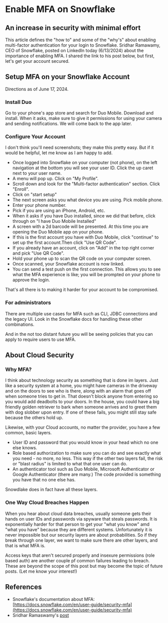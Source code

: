 # Enable MFA on Snowflake

## An increase in security with minimal effort

This article defines the "how to" and some of the "why's" about enabling multi-factor authentication for your login to Snowflake. Sridhar Ramawamy, CEO of Snowflake, posted on LinkedIn today (6/13/2024) about the importance of enabling MFA. I shared the link to his post below, but first, let's get your account secured.

## Setup MFA on your Snowflake Account

Directions as of June 17, 2024.

### Install Duo

Go to your phone's app store and search for Duo Mobile. Download and install. When it asks, make sure to give it permissions for using your camera and sending notifications. We will come back to the app later.

### Configure Your Account

I don't think you'll need screenshots; they make this pretty easy. But if it would be helpful, let me know as I am happy to add.

- Once logged into Snowflake on your computer (not phone), on the left navigation at the bottom you will see your user ID. Click the up caret next to your user name.
- A menu will pop up. Click on "My Profile".
- Scroll down and look for the "Multi-factor authentication" section. Click "Enroll".
- Click on "start setup"
- The next screen asks you what device you are using. Pick mobile phone.
- Enter your phone number.
- Pick if you are using an iPhone, Android, etc.
- When it asks if you have Duo installed, since we did that before, click through on "I have Duo Mobile Installed"
- A screen with a 2d barcode will be presented. At this time you are opening the Duo Mobile app on your phone.
- If this is the first account you have with Duo Mobile, click "continue" to set up the first account.Then click "Use QR Code".
- If you already have an account, click on "Add" in the top right corner and pick "Use QR Code".
- Hold your phone up to scan the QR code on your computer screen.
- Once scanned, your Snowflake account is now linked. 
- You can send a test push on the first connection. This allows you to see what the MFA experience is like; you will be prompted on your phone to approve the login.

That's all there is to making it harder for your account to be compromised.

### For administrators

There are multiple use cases for MFA such as CLI, JDBC connections and the legacy UI. Look in the Snowflake docs for handling these other combinations.

And in the not too distant future you will be seeing policies that you can apply to require users to use MFA.

## About Cloud Security

### Why MFA?

I think about technology security as something that is done im layers. Just like a security system at a home, you might have cameras in the driveway and on the doors to see who is there, along with an alarm that goes off when someone tries to get in. That doesn't block anyone from entering so you would add deadbolts to your doors. In the house, you could have a big friendly golden retriever to bark when someone arrives and to greet them with dog slobber upon entry. If one of these fails, you might still stay safe because the others hold up.

Likewise, with your Cloud accounts, no matter the provider, you have a few common, basic layers.

- User ID and password that you would know in your head which no one else knows.
- Role based authorization to make sure you can do and see exactly what you need - no more, no less. This way if the other two layers fail, the risk or "blast radius" is limited to what that one user can do.
- An authenticator tool such as Duo Mobile, Microsoft Authenticator or Google Authenticator (there are many.) The code provided is something you have that no one else has.

Snowdlake does in fact have all these layers.

### One Way Cloud Breaches Happen

When you hear about cloud data breaches, usually someone gets their hands on user IDs and passwords via spyware that steals passwords. It is exponentially harder for that person to get your "what you know" amd "what you have" because they are different systems. Unfortunately it is never impossible but our security layers are about probabilities. So if they break through one layer, we want to make sure there are other layers, and that is what MFA is.

Access keys that aren't secured properly and insexure permissions (role based auth) are another couple pf common failures leading to breach. These are beyond the scope of this post but may become the topic of future posts. (Let me know your interest!)

## References

- Snowflake's documentation about MFA: [https://docs.snowflake.com/en/user-guide/security-mfa](https://docs.snowflake.com/en/user-guide/security-mfa)
- Sridhar Ramaswamy's [post](https://www.linkedin.com/posts/sridhar-ramaswamy_since-our-founding-in-2012-the-security-activity-7208537215449141249-rGoW?utm_source=share&utm_medium=member_desktop)

